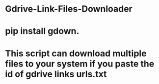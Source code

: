 # Gdrive-Link-Files-Downloader
<h1>pip install gdown.</h1>
<h1>
This script can download multiple files to your system if you paste the id of gdrive links urls.txt
</h1>
